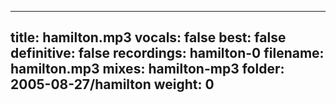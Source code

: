 
---
title: hamilton.mp3
vocals: false
best: false
definitive: false
recordings: hamilton-0
filename: hamilton.mp3
mixes: hamilton-mp3
folder: 2005-08-27/hamilton
weight: 0
---
